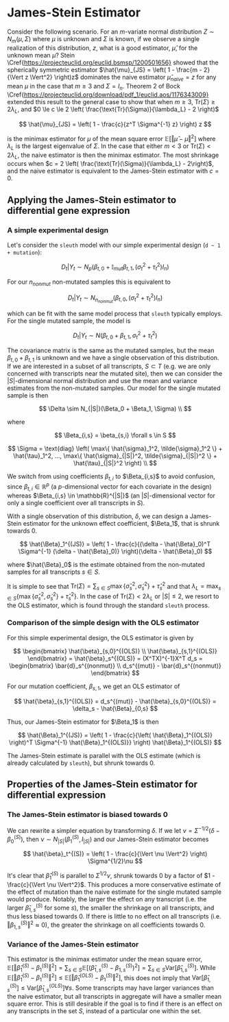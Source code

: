 # James-Stein Estimator

Consider the following scenario. For an $m$-variate normal distribution $Z \sim N_m(\mu, \Sigma)$ where $\mu$ is unknown and $\Sigma$ is known, if we observe a single realization of this distribution, $z$, what is a good estimator, $\hat{\mu}$, for the unknown mean $\mu$?
Stein \Cref{https://projecteuclid.org/euclid.bsmsp/1200501656} showed that the spherically symmetric estimator $\hat{\mu}_{JS} = \left( 1 - \frac{m - 2}{\Vert z \Vert^2} \right)z$ dominates the naive estimator $\hat{\mu}_{naive} = z$ for any mean $\mu$ in the case that $m \ge 3$ and $\Sigma = I_n$.
Theorem 2 of Bock \Cref{https://projecteuclid.org/download/pdf_1/euclid.aos/1176343009} extended this result to the general case to show that when $m \ge 3$, $\text{Tr}(\Sigma) \ge 2 \lambda_L$, and $0 \le c \le 2 \left( \frac{\text{Tr}(\Sigma)}{\lambda_L} - 2 \right)$

$$
\hat{\mu}_{JS} = \left( 1 - \frac{c}{z^T \Sigma^{-1} z} \right) z
$$

is the minimax estimator for $\mu$ of the mean square error $\mathbb{E} \left[ \Vert \hat{\mu} - \mu \Vert ^2\right]$ where $\lambda_L$ is the largest eigenvalue of $\Sigma$.
In the case that either $m < 3$ or $\text{Tr}(\Sigma) < 2 \lambda_L$, the naive estimator is then the minimax estimator.
The most shrinkage occurs when $c = 2 \left( \frac{\text{Tr}(\Sigma)}{\lambda_L} - 2\right)$, and the naive estimator is equivalent to the James-Stein estimator with $c = 0$.

## Applying the James-Stein estimator to differential gene expression

### A simple experimental design

Let's consider the `sleuth` model with our simple experimental design (`d ~ 1 + mutation`):

$$
D_t | Y_t \sim N_p \left( \beta_{t,0} + \mathbb{I}_{mut}\beta_{t,1}, (\sigma_t^2 + \tau_t^2)I_n \right)
$$

For our $n_{nonmut}$ non-mutated samples this is equivalent to

$$
D_t | Y_t \sim N_{n_{nonmut}} \left( \beta_{t,0}, (\sigma_t^2 + \tau_t^2)I_n \right)
$$

which can be fit with the same model process that `sleuth` typically employs.
For the single mutated sample, the model is

$$
D_t | Y_t \sim N \left( \beta_{t, 0} + \beta_{t, 1}, \sigma_t^2 + \tau_t^2 \right)
$$

The covariance matrix is the same as the mutated samples, but the mean $\beta_{t, 0} + \beta_{t, 1}$ is unknown and we have a single observation of this distribution.
If we are interested in a subset of all transcripts, $S \subset T$ (e.g. we are only concerned with transcripts near the mutated site), then we can consider the $|S|$-dimensional normal distribution and use the mean and variance estimates from the non-mutated samples.
Our model for the single mutated sample is then

$$
\Delta \sim N_{|S|}(\Beta_0 + \Beta_1, \Sigma) \\
$$

where

$$
\Beta_{i,s} = \beta_{s,i} \forall s \in S
$$

$$
\Sigma = \text{diag} \left( \max\{ \hat{\sigma}_1^2, \tilde{\sigma}_1^2 \} + \hat{\tau}_1^2, ..., \max\{ \hat{\sigma}_{|S|}^2, \tilde{\sigma}_{|S|}^2 \} + \hat{\tau}_{|S|}^2 \right) \\
$$

We switch from using coefficients $\beta_{t,i}$ to $\Beta_{i,s}$ to avoid confusion, since $\beta_{t,i} \in \mathbb{R}^p$ (a $p$-dimensional vector for each covariate in the design) whereas $\Beta_{i,s} \in \mathbb{R}^{|S|}$ (an $|S|$-dimensional vector for only a single coefficient over all transcripts in $S$).

With a single observation of this distribution, $\delta$, we can design a James-Stein estimator for the unknown effect coefficient, $\Beta_1$, that is shrunk towards 0.

$$
\hat{\Beta}_1^{(JS)} = \left( 1 - \frac{c}{(\delta - \hat{\Beta}_0)^T \Sigma^{-1} (\delta - \hat{\Beta}_0)} \right)(\delta - \hat{\Beta}_0)
$$

where $\hat{\Beta}_0$ is the estimate obtained from the non-mutated samples for all transcripts $s \in S$.

It is simple to see that $\text{Tr}(\Sigma) = \sum_{s \in S} \max\{ \hat{\sigma}_s^2, \tilde{\sigma}_s^2 \} + \hat{\tau}_s^2$ and that $\lambda_L = \max_{s \in S} \left\{ \max\{ \hat{\sigma}_s^2, \tilde{\sigma}_s^2 \} + \hat{\tau}_s^2 \right\}$.
In the case of $\text{Tr}(\Sigma) < 2 \lambda_L$ or $|S| \le 2$, we resort to the OLS estimator, which is found through the standard `sleuth` process.

### Comparison of the simple design with the OLS estimator

For this simple experimental design, the OLS estimator is given by

$$
\begin{bmatrix}
\hat{\beta}_{s,0}^{(OLS)} \\
\hat{\beta}_{s,1}^{(OLS)}
\end{bmatrix}
 = \hat{\beta}_s^{(OLS)}
 = (X^TX)^{-1}X^T d_s
 = \begin{bmatrix}
\bar{d}_s^{(nonmut)} \\
d_s^{(mut)} - \bar{d}_s^{(nonmut)}
\end{bmatrix}
$$

For our mutation coefficient, $\beta_{s,1}$, we get an OLS estimator of

$$
\hat{\beta}_{s,1}^{(OLS)} = d_s^{(mut)} - \hat{\beta}_{s,0}^{(OLS)} = \delta_s - \hat{\Beta}_{0,s}
$$

Thus, our James-Stein estimator for $\Beta_1$ is then

$$
\hat{\Beta}_1^{(JS)} = \left( 1 - \frac{c}{\left( \hat{\Beta}_1^{(OLS)} \right)^T \Sigma^{-1} \hat{\Beta}_1^{(OLS)}} \right) \hat{\Beta}_1^{(OLS)}
$$

The James-Stein estimate is parallel with the OLS estimate (which is already calculated by `sleuth`), but shrunk towards 0.

## Properties of the James-Stein estimator for differential expression

### The James-Stein estimator is biased towards 0

We can rewrite a simpler equation by transforming $\delta$.
If we let $\nu = \Sigma^{-1/2} \left( \delta - \beta_0^{(S)} \right)$, then $\nu \sim N_{|S|} \left( \beta_1^{(S)}, I_{|S|} \right)$ and our James-Stein estimator becomes

$$
\hat{\beta}_t^{(S)} = \left( 1 - \frac{c}{\Vert \nu \Vert^2} \right) \Sigma^{1/2}\nu
$$

It's clear that $\hat{\beta}_1^{(S)}$ is parallel to $\Sigma^{1/2}\nu$, shrunk towards 0 by a factor of $1 - \frac{c}{\Vert \nu \Vert^2}$.
This produces a more conservative estimate of the effect of mutation than the naive estimate for the single mutated sample would produce.
Notably, the larger the effect on any transcript (i.e. the larger $\hat{\beta}_{1,s}^{(S)}$ for some $s$), the smaller the shrinkage on all transcripts, and thus less biased towards 0.
If there is little to no effect on all transcripts (i.e. $\Vert \beta_{1,s}^{(S)} \Vert^2 \approx 0$), the greater the shrinkage on all coefficients towards 0.

### Variance of the James-Stein estimator

This estimator is the minimax estimator under the mean square error, $\mathbb{E} \left[ \Vert \hat{\beta}_1^{(S)} - \beta_1^{(S)} \Vert ^2\right] = \sum_{s \in S} \mathbb{E}\left[ \left( \hat{\beta}_{1,s}^{(S)} - \beta_{1,s}^{(S)} \right)^2 \right] = \sum_{s \in S} \text{Var}\left[ \hat{\beta}_{1,s}^{(S)} \right]$.
While $\mathbb{E} \left[ \Vert \hat{\beta}_1^{(S)} - \beta_1^{(S)} \Vert ^2\right] \le \mathbb{E} \left[ \Vert \hat{\beta}_1^{(OLS)} - \beta_1^{(S)} \Vert ^2\right]$, this does not imply that $\text{Var}\left[ \hat{\beta}_{1,s}^{(S)} \right] \le \text{Var}\left[ \hat{\beta}_{1,s}^{(OLS)} \right] \forall s$.
Some transcripts may have larger variances than the naive estimator, but all transcripts in aggregate will have a smaller mean square error.
This is still desirable if the goal is to find if there is an effect on any transcripts in the set $S$, instead of a particular one within the set.
